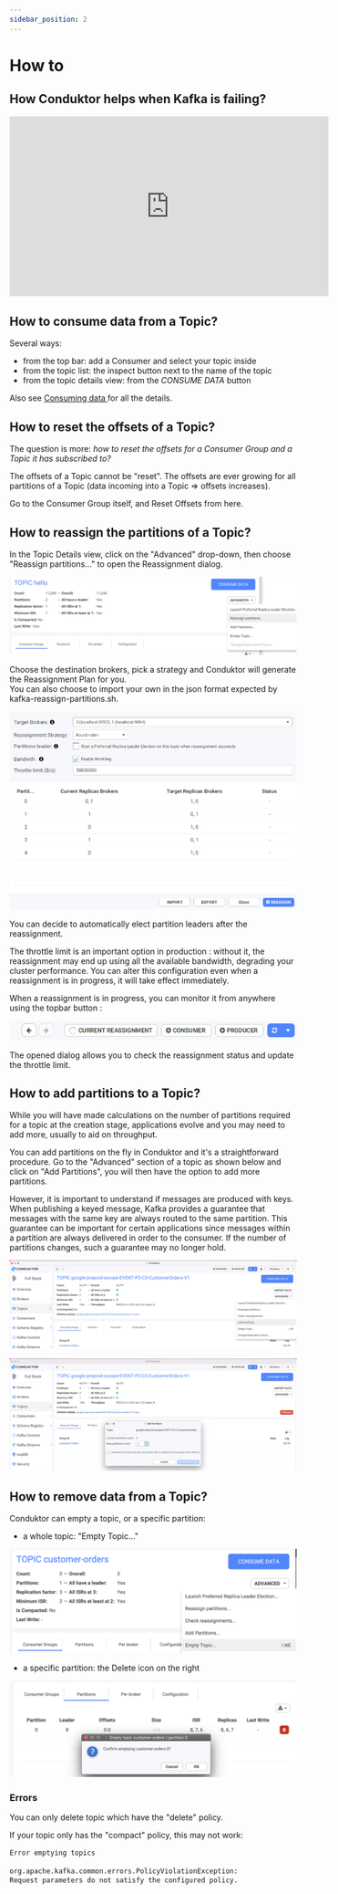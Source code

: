 ```yaml
---
sidebar_position: 2
---
```


# How to

## How Conduktor helps when Kafka is failing?

<iframe width="560" height="315" src="https://www.youtube.com/embed/ZJTw2-GVr-4" title="YouTube video player" frameborder="0" allow="accelerometer; autoplay; clipboard-write; encrypted-media; gyroscope; picture-in-picture" allowfullscreen></iframe>

## How to consume data from a Topic?

Several ways:

- from the top bar: add a Consumer and select your topic inside
- from the topic list: the inspect button next to the name of the topic
- from the topic details view: from the _CONSUME DATA_ button

Also see [Consuming data ](../consuming-data/)for all the details.

## How to reset the offsets of a Topic?

The question is more: _how to reset the offsets for a Consumer Group and a Topic it has subscribed to?_

The offsets of a Topic cannot be "reset". The offsets are ever growing for all partitions of a Topic (data incoming into a Topic => offsets increases).&#x20;

Go to the Consumer Group itself, and Reset Offsets from here.

## How to reassign the partitions of a Topic?

In the Topic Details view, click on the "Advanced" drop-down, then choose "Reassign partitions..." to open the Reassignment dialog.

![](../../assets/topic-reassign-dropdown.png)

Choose the destination brokers, pick a strategy and Conduktor will generate the Reassignment Plan for you.\
You can also choose to import your own in the json format expected by kafka-reassign-partitions.sh.

![Partition Reassignment dialog](../../assets/reassignment-not-started.png)

You can decide to automatically elect partition leaders after the reassignment.

The throttle limit is an important option in production : without it, the reassignment may end up using all the available bandwidth, degrading your cluster performance. You can alter this configuration even when a reassignment is in progress, it will take effect immediately.

When a reassignment is in progress, you can monitor it from anywhere using the topbar button :&#x20;

![](../../assets/current-reassignment-topbar.png)

The opened dialog allows you to check the reassignment status and update the throttle limit.

## How to add partitions to a Topic?

While you will have made calculations on the number of partitions required for a topic at the creation stage, applications evolve and you may need to add more, usually to aid on throughput.

&#x20;You can add partitions on the fly in Conduktor and it's a straightforward procedure. Go to the "Advanced" section of a topic as shown below and click on "Add Partitions", you will then have the option to add more partitions.

However, it is important to understand if messages are produced with keys. When publishing a keyed message, Kafka provides a guarantee that messages with the same key are always routed to the same partition. This guarantee can be important for certain applications since messages within a partition are always delivered in order to the consumer. If the number of partitions changes, such a guarantee may no longer hold.&#x20;

![Adding partitions to a topic](<../../assets/image (54).png>)

![Adding partitions to a topic](<../../assets/image (53).png>)

## How to remove data from a Topic?

Conduktor can empty a topic, or a specific partition:

- a whole topic: "Empty Topic..."

![Empty a topic](../../assets/screenshot-2021-02-23-at-18.30.22.png)

- a specific partition: the Delete icon on the right

![](../../assets/screenshot-2021-02-23-at-18.31.05.png)

### Errors

You can only delete topic which have the "delete" policy.

If your topic only has the "compact" policy, this may not work:&#x20;

```
Error emptying topics

org.apache.kafka.common.errors.PolicyViolationException:
Request parameters do not satisfy the configured policy.
```
